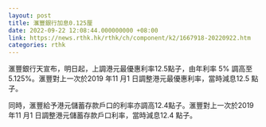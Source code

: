 ```yaml
---
layout: post
title: 滙豐銀行加息0.125厘
date: 2022-09-22 12:08:44.000000000 +08:00
link: https://news.rthk.hk/rthk/ch/component/k2/1667918-20220922.htm
categories: rthk
---
```


滙豐銀行天宣布，明日起，上調港元最優惠利率12.5點子，由年利率 5% 調高至5.125%。滙豐對上一次於2019 年11 月1 日調整港元最優惠利率，當時減息12.5 點子。

同時，滙豐給予港元儲蓄存款戶口的利率亦調高12.4點子。滙豐對上一次於2019 年11 月1 日調整港元儲蓄存款戶口利率，當時減息12.4 點子。
